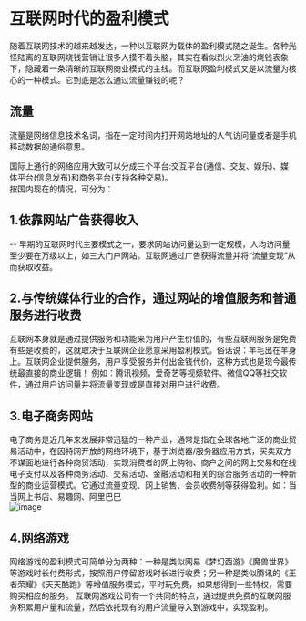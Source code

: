 # 互联网时代的盈利模式
随着互联网技术的越来越发达，一种以互联网为载体的盈利模式随之诞生。各种光怪陆离的互联网烧钱营销让很多人摸不着头脑，其实在看似烈火烹油的烧钱表象下，隐藏着一条清晰的互联网商业模式的主线。而互联网盈利模式又是以流量为核心的一种模式。它到底是怎么通过流量赚钱的呢？
## 流量
流量是网络信息技术名词，指在一定时间内打开网站地址的人气访问量或者是手机移动数据的通俗意思。

国际上通行的网络应用大致可以分成三个平台:交互平台(通信、交友、娱乐)、媒体平台(信息发布)和商务平台(支持各种交易)。  
按国内现在的情况，可分为：
## 1.依靠网站广告获得收入 
-- 早期的互联网时代主要模式之一，要求网站访问量达到一定规模，人均访问量至少要在万级以上，如三大门户网站。互联网通过广告获得流量并将“流量变现”从而获取收益。  
 
## 2.与传统媒体行业的合作，通过网站的增值服务和普通服务进行收费
互联网本身就是通过提供服务和功能来为用户产生价值的，有些互联网服务是免费有些是收费的，这就取决于互联网企业愿意采用盈利模式。俗话说：羊毛出在羊身上。互联网企业提供服务，用户享受服务并付出金钱代价，这种方式也是现今最传统最直接的商业逻辑！
例如：腾讯视频，爱奇艺等视频软件、微信QQ等社交软件，通过用户访问量并将流量变现或是直接对用户进行收费。  
 
## 3.电子商务网站
电子商务是近几年来发展非常迅猛的一种产业，通常是指在全球各地广泛的商业贸易活动中，在因特网开放的网络环境下，基于浏览器/服务器应用方式，买卖双方不谋面地进行各种商贸活动，实现消费者的网上购物、商户之间的网上交易和在线电子支付以及各种商务活动、交易活动、金融活动和相关的综合服务活动的一种新型的商业运营模式。它通过流量变现、网上销售、会员收费制等获得盈利。如：当当网上书店、易趣网、阿里巴巴  
![image](http://b191.photo.store.qq.com/psb?/V12MoPv82kNokQ/70KByw6Mnq4Caqj0JHRtjQy8I4XRDo1y9lsM7*5fVQQ!/c/dL8AAAAAAAAA&bo=ggHCAQAAAAAREGc!)
## 4.网络游戏
网络游戏的盈利模式可简单分为两种：一种是类似网易《梦幻西游》《魔兽世界》等游戏时长付费形式，按照用户停留游戏时长进行收费；另一种是类似腾讯的《王者荣耀》《天天酷跑》等增值服务模式，平时玩免费，如果想得到一些特权，需要购买相应的服务。
互联网游戏公司有一个共同的特点，通过提供免费的互联网服务积累用户量和流量，然后依托现有的用户流量导入到游戏中，实现盈利。


 


 
